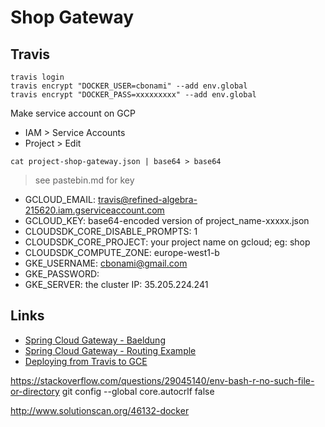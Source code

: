 # Shop Gateway

## Travis

```
travis login
travis encrypt "DOCKER_USER=cbonami" --add env.global
travis encrypt "DOCKER_PASS=xxxxxxxxx" --add env.global
```

Make service account on GCP 
* IAM > Service Accounts
* Project > Edit

```
cat project-shop-gateway.json | base64 > base64
```

> see pastebin.md for key

* GCLOUD_EMAIL: travis@refined-algebra-215620.iam.gserviceaccount.com
* GCLOUD_KEY: base64-encoded version of project_name-xxxxx.json
* CLOUDSDK_CORE_DISABLE_PROMPTS: 1
* CLOUDSDK_CORE_PROJECT: your project name on gcloud; eg: shop
* CLOUDSDK_COMPUTE_ZONE: europe-west1-b	
* GKE_USERNAME: cbonami@gmail.com
* GKE_PASSWORD: 
* GKE_SERVER: the cluster IP: 35.205.224.241

## Links

* [Spring Cloud Gateway - Baeldung](https://www.baeldung.com/spring-cloud-gateway)
* [Spring Cloud Gateway - Routing Example](https://stackoverflow.com/questions/48865174/spring-cloud-gateway-proxy-forward-the-entire-sub-part-of-url)
* [Deploying from Travis to GCE](http://thylong.com/ci/2016/deploying-from-travis-to-gce/)

https://stackoverflow.com/questions/29045140/env-bash-r-no-such-file-or-directory
git config --global core.autocrlf false

http://www.solutionscan.org/46132-docker